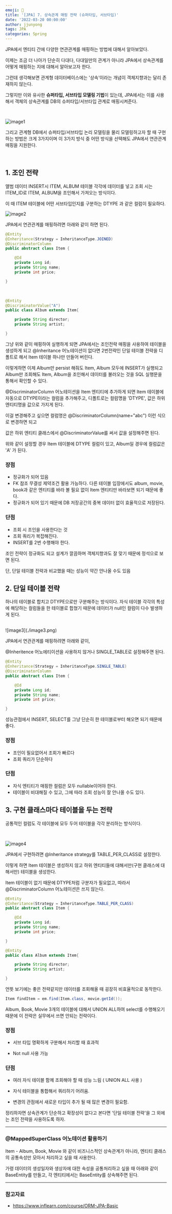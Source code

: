 ```yaml
---
emoji: 🧢
title: '[JPA] 7. 상속관계 매핑 전략 (슈퍼타입, 서브타입)'
date: '2022-03-20 00:00:00'
author: jjunyong
tags: JPA
categories: Spring
---
```


JPA에서 엔티티 간에 다양한 연관관계를 매핑하는 방법에 대해서 알아보았다.

이제는 조금 더 나아가 단순히 다대다, 다대일만의 관계가 아니라 JPA에서 상속관계를 어떻게 매핑하는 지에 대해서 알아보고자 한다.

그런데 생각해보면 관계형 데이터베이스에는 '상속'이라는 개념이 객체지향과는 달리 존재하지 않는다.

그렇지만 이와 유사한 **슈퍼타입, 서브타입 모델링 기법**이 있는데, JPA에서는 이를 사용해서 객체의 상속관계를 DB의 슈퍼타입/서브타입 관계로 매핑시켜준다. 

<br>

![image1](./image1.png)
<br>

그리고 관계형 DB에서 슈퍼타입/서브타입 논리 모델링을 물리 모델링하고자 할 때 구현하는 방법은 크게 3가지이며
이 3가지 방식 중 어떤 방식을 선택해도 JPA에서 연관관계 매핑을 지원한다. 

<br>

## 1. 조인 전략

앨범 데이터 INSERT시 ITEM, ALBUM 테이블 각각에 데이터를 넣고 조회 시는 ITEM_ID로 ITEM, ALBUM을 조인해서 가져오는 방식이다.

이 때 ITEM 테이블에 어떤 서브타입인지를 구분하는 DTYPE 과 같은 컬럼이 필요하다.
<br>

![image2](./image2.png)
<br>

JPA에서 연관관계를 매핑하려면 아래와 같이 하면 된다. 

```java
@Entity
@Inheritance(Strategy = InheritanceType.JOINED)
@DiscriminatorColumn 
public abstract class Item {

    @Id
    private Long id;
    private String name;
    private int price;

}
```
<br>

```java
@Entity
@DiscriminatorValue("A")
public class Album extends Item{

    private String director;
    private String artist;

}
```

그냥 위와 같이 매핑하여 실행하게 되면 JPA에서는 조인전략 매핑을 사용하여 테이블을 생성하게 되고 @Inheritance 어노테이션이 없다면 2번전략인 단일 테이블 전략을 디폴트로 해서 Item 테이블 하나만 만들어 버린다.  

이렇게하면 이제 Album만 persist 해줘도 Item, Album 모두에 INSERT가 실행되고 Album만 조회해도 Item, Album을 조인해서 데이터를 불러오는 것을 SQL 실행문을 통해서 확인할 수 있다. 

@DiscriminatorColumn 어노테이션을 Item 엔티티에 추가하게 되면 Item 테이블에 자동으로 DTYPE이라는 컬럼을 추가해주고, 디폴트로는 컬럼명을 'DTYPE', 값은 하위 엔티티명을 값으로 가지게 된다. 

이걸 변경해주고 싶으면 컬럼명은 @DiscriminatorColumn(name="abc") 이런 식으로 변경하면 되고

값은 하위 엔티티 클래스에서 @DiscriminatorValue를 써서 값을 설정해주면 된다.

위와 같이 설정할 경우 Item 테이블에 DTYPE 컬럼이 있고, Album일 경우에 컬럼값은 'A' 가 된다. 


### 장점 

-  정규화가 되어 있음
-  FK 참조 무결성 제약조건 활용 가능하다. 다른 테이블 입장에서도 album, movie, book과 같은 엔티티를 바라 볼 필요 없이 Item 엔티티만 바라보면 되기 때문에 좋다. 
-  정규화가 되어 있기 때문에 DB 저장공간의 중복 데이터 없이 효율적으로 저장된다. 


### 단점

- 조회 시 조인을 사용한다는 것
- 조회 쿼리가 복잡해진다.
- INSERT를 2번 수행해야 한다.


조인 전략이 정규화도 되고 설계가 깔끔하며 객체지향과도 잘 맞기 때문에 정석으로 보면 된다. 

단, 단일 테이블 전략과 비교했을 때는 성능이 약간 안나올 수도 있음 


## 2. 단일 테이블 전략

하나의 테이블로 합치고 DTYPE으로만 구분해주는 방식이다. 
자식 테이블 각각의 특성에 해당하는 컬럼들을 한 테이블로 합쳤기 때문에 데이터가 null인 컬럼이 다수 발생하게 된다. 

<br>
![image3](./image3.png)


JPA에서 연관관계를 매핑하려면 아래와 같이,

@Inheritence 어노에티이션을 사용하지 않거나 SINGLE_TABLE로 설정해주면 된다.


```java
@Entity
@Inheritance(Strategy = InheritanceType.SINGLE_TABLE)
@DiscriminatorColumn 
public abstract class Item {

    @Id
    private Long id;
    private String name;
    private int price;

}
```

성능관점에서 INSERT, SELECT를 그냥 단순히 한 테이블로부터 해오면 되기 때문에 좋다. 


### ​장점

- 조인이 필요없어서 조회가 빠르다
- 조회 쿼리가 단순하다

### 단점

- 자식 엔티티가 매핑한 컬럼은 모두 nullable이어야 한다. 
- 테이블이 비대해질 수 있고, 그에 따라 조회 성능이 잘 안나올 수도 있다. 


## 3. 구현 클래스마다 테이블을 두는 전략

공통적인 컬럼도 각 테이블에 모두 두어 테이블을 각각 분리하는 방식이다. 

<br>

![image4](./image4.png)
<br>

JPA에서 구현하려면 @Inheritance strategy를 TABLE_PER_CLASS로 설정한다.

이렇게 하면 Item 테이블은 생성하지 않고 하위 엔티티들에 대해서만(구현 클래스에 대해서만) 테이블을 생성한다. 

Item 테이블이 없기 때문에 DTYPE처럼 구분자가 필요없고, 따라서 @DiscriminatorColumn 어노테이션은 쓰지 않는다.

```java
@Entity
@Inheritance(Strategy = InheritanceType.TABLE_PER_CLASS)
public abstract class Item {

    @Id
    private Long id;
    private String name;
    private int price;

}
```
```java
@Entity
public class Album extends Item{

    private String director;
    private String artist;

}
```

언뜻 보기에는 좋은 전략같지만 데이터를 조회해올 때 굉장히 비효율적으로 동작한다.

```java
Item findItem = em.find(Item.class, movie.getId());
```


Album, Book, Movie 3개의 테이블에 대해서 UNION ALL하여 select를 수행해오기 때문에 이 전략은 실무에서 쓰면 안되는 전략이다.


### 장점

- 서브 타입 명확하게 구분해서 처리할 때 효과적 

- Not null 사용 가능


### 단점

- 여러 자식 테이블 함께 조회해야 할 때 성능 느림 ( UNION ALL 사용 )

- 자식 테이블을 통합해서 쿼리하기 어려움. 

- 변경의 관점에서 새로운 타입이 추가 될 때 많은 변경이 필요함. 

​정리하자면 상속관계가 단순하고 확장성이 없다고 본다면 '단일 테이블 전략'을 그 외에는 조인 전략을 사용하도록 하자. 

--- 

### @MappedSuperClass 어노테이션 활용하기

Item - Album, Book, Movie 와 같이 비즈니스적인 상속관계가 아니라, 엔티티 클래스의 공통속성만 모아서 처리하고 싶을 때 사용한다. 

가령 데이터의 생성일자와 생상자에 대한 속성을 공통처리하고 싶을 때 아래와 같이 BaseEntity를 만들고, 각 엔티티에서는 BaseEntity를 상속해주면 된다. 

---

### 참고자료
- https://www.inflearn.com/course/ORM-JPA-Basic